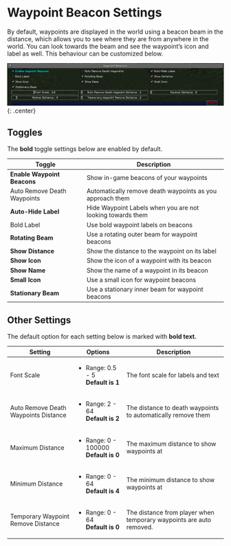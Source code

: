 # **Waypoint Beacon Settings**

By default, waypoints are displayed in the world using a beacon beam in the distance, which allows you to see where they are from anywhere in the world. You can look towards the beam and see the waypoint’s icon and label as well. This behaviour can be customized below.

![Beacon-Settings](../../img/settings/client/waypoint-beacons.png){: .center}

## **Toggles**

The **bold** toggle settings below are enabled by default.

| Toggle                      | Description                                                |
|-----------------------------|------------------------------------------------------------|
| **Enable Waypoint Beacons** | Show in-game beacons of your waypoints                     |
| Auto Remove Death Waypoints | Automatically remove death waypoints as you approach them  |
| **Auto-Hide Label**         | Hide Waypoint Labels when you are not looking towards them |
| Bold Label                  | Use bold waypoint labels on beacons                        |
| **Rotating Beam**           | Use a rotating outer beam for waypoint beacons             |
| **Show Distance**           | Show the distance to the waypoint on its label             |
| **Show Icon**               | Show the icon of a waypoint with its beacon                |
| **Show Name**               | Show the name of a waypoint in its beacon                  |
| **Small Icon**              | Use a small icon for waypoint beacons                      |
| **Stationary Beam**         | Use a stationary inner beam for waypoint beacons           |

## **Other Settings**

The default option for each setting below is marked with **bold text.**

| Setting                              | Options                                                  | Description                                                         |
|--------------------------------------|----------------------------------------------------------|---------------------------------------------------------------------|
| Font Scale                           | <ul><li>Range: 0.5 - 5 <br>**Default is 1**</li></ul>    | The font scale for labels and text                                  |
| Auto Remove Death Waypoints Distance | <ul><li>Range: 2 - 64 <br>**Default is 2**</li></ul>     | The distance to death waypoints to automatically remove them        |
| Maximum Distance                     | <ul><li>Range: 0 - 100000 <br>**Default is 0**</li></ul> | The maximum distance to show waypoints at                           |
| Minimum Distance                     | <ul><li>Range: 0 - 64 <br>**Default is 4**</li></ul>     | The minimum distance to show waypoints at                           |
| Temporary Waypoint Remove Distance   | <ul><li>Range: 0 - 64 <br>**Default is 0**</li></ul>     | The distance from player when temporary waypoints are auto removed. |
